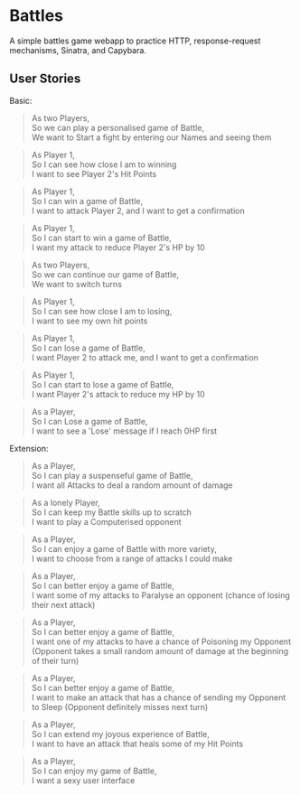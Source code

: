 # Battles

A simple battles game webapp to practice HTTP, response-request mechanisms, Sinatra, and Capybara.

## User Stories

Basic:

> As two Players,  
> So we can play a personalised game of Battle,  
> We want to Start a fight by entering our Names and seeing them

> As Player 1,  
> So I can see how close I am to winning  
> I want to see Player 2's Hit Points

> As Player 1,  
> So I can win a game of Battle,  
> I want to attack Player 2, and I want to get a confirmation

> As Player 1,  
> So I can start to win a game of Battle,  
> I want my attack to reduce Player 2's HP by 10

> As two Players,  
> So we can continue our game of Battle,  
> We want to switch turns

> As Player 1,  
> So I can see how close I am to losing,  
> I want to see my own hit points

> As Player 1,  
> So I can lose a game of Battle,  
> I want Player 2 to attack me, and I want to get a confirmation

> As Player 1,  
> So I can start to lose a game of Battle,  
> I want Player 2's attack to reduce my HP by 10

> As a Player,  
> So I can Lose a game of Battle,  
> I want to see a 'Lose' message if I reach 0HP first

Extension:

> As a Player,  
> So I can play a suspenseful game of Battle,  
> I want all Attacks to deal a random amount of damage

> As a lonely Player,  
> So I can keep my Battle skills up to scratch  
> I want to play a Computerised opponent

> As a Player,  
> So I can enjoy a game of Battle with more variety,  
> I want to choose from a range of attacks I could make

> As a Player,  
> So I can better enjoy a game of Battle,  
> I want some of my attacks to Paralyse an opponent (chance of losing their next attack)

> As a Player,  
> So I can better enjoy a game of Battle,  
> I want one of my attacks to have a chance of Poisoning my Opponent (Opponent takes a small random amount of damage at the beginning of their turn)

> As a Player,  
> So I can better enjoy a game of Battle,  
> I want to make an attack that has a chance of sending my Opponent to Sleep (Opponent definitely misses next turn)

> As a Player,  
> So I can extend my joyous experience of Battle,  
> I want to have an attack that heals some of my Hit Points

> As a Player,  
> So I can enjoy my game of Battle,  
> I want a sexy user interface
